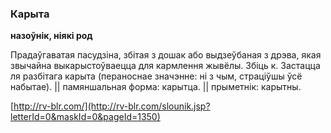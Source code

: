 ### Карыта
**назоўнік, ніякі род**

Прадаўгаватая пасудзіна, збітая з дошак або выдзеўбаная з дрэва, якая звычайна выкарыстоўваецца для кармлення жывёлы. Збіць к. Застацца ля разбітага карыта (пераноснае значэнне: ні з чым, страціўшы ўсё набытае). || памяншальная форма: карытца. || прыметнік: карытны.

<a rel="author">[http://rv-blr.com/](http://rv-blr.com/slounik.jsp?letterId=0&maskId=0&pageId=1350)</a>
